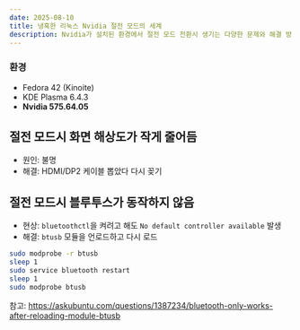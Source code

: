 ```yaml
---
date: 2025-08-10
title: 냉혹한 리눅스 Nvidia 절전 모드의 세계
description: Nvidia가 설치된 환경에서 절전 모드 전환시 생기는 다양한 문제와 해결 방법
---
```


### 환경

- Fedora 42 (Kinoite)
- KDE Plasma 6.4.3
- **Nvidia 575.64.05**

## 절전 모드시 화면 해상도가 작게 줄어듬

- 원인: 불명
- 해결: HDMI/DP2 케이블 뽑았다 다시 꽂기

## 절전 모드시 블루투스가 동작하지 않음

- 현상: `bluetoothctl`을 켜려고 해도 `No default controller available` 발생
- 해결: `btusb` 모듈을 언로드하고 다시 로드

```sh
sudo modprobe -r btusb
sleep 1
sudo service bluetooth restart
sleep 1
sudo modprobe btusb
```

참고: <https://askubuntu.com/questions/1387234/bluetooth-only-works-after-reloading-module-btusb>

